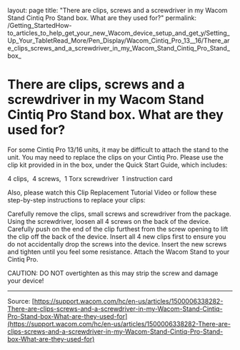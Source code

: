 layout: page
title: "There are clips, screws and a screwdriver in my Wacom Stand Cintiq Pro Stand box. What are they used for?"
permalink: /Getting_StartedHow-to_articles_to_help_get_your_new_Wacom_device_setup_and_get_y/Setting_Up_Your_TabletRead_More/Pen_Display/Wacom_Cintiq_Pro_13__16/There_are_clips_screws_and_a_screwdriver_in_my_Wacom_Stand_Cintiq_Pro_Stand_box_

# There are clips, screws and a screwdriver in my Wacom Stand Cintiq Pro Stand box. What are they used for?

For some Cintiq Pro 13/16 units, it may be difficult to attach the stand to the unit. You may need to replace the clips on your Cintiq Pro. Please use the clip kit provided in in the box, under the Quick Start Guide, which includes:

4 clips, 
4 screws, 
1 Torx screwdriver 
1 instruction card



Also, please watch this Clip Replacement Tutorial Video or follow these step-by-step instructions to replace your clips:

Carefully remove the clips, small screws and screwdriver from the package.
Using the screwdriver, loosen all 4 screws on the back of the device.
Carefully push on the end of the clip furthest from the screw opening to lift the clip off the back of the device.
Insert all 4 new clips first to ensure you do not accidentally drop the screws into the device.
Insert the new screws and tighten until you feel some resistance.
Attach the Wacom Stand to your Cintiq Pro. 



CAUTION: DO NOT overtighten as this may strip the screw and damage your device!

---
Source: [https://support.wacom.com/hc/en-us/articles/1500006338282-There-are-clips-screws-and-a-screwdriver-in-my-Wacom-Stand-Cintiq-Pro-Stand-box-What-are-they-used-for](https://support.wacom.com/hc/en-us/articles/1500006338282-There-are-clips-screws-and-a-screwdriver-in-my-Wacom-Stand-Cintiq-Pro-Stand-box-What-are-they-used-for)
